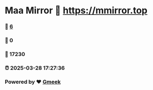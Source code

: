 # Maa Mirror :link: https://mmirror.top 
### :page_facing_up: [6](https://mmirror.top/tag.html) 
### :speech_balloon: 0 
### :hibiscus: 17230 
### :alarm_clock: 2025-03-28 17:27:36 
### Powered by :heart: [Gmeek](https://github.com/Meekdai/Gmeek)
